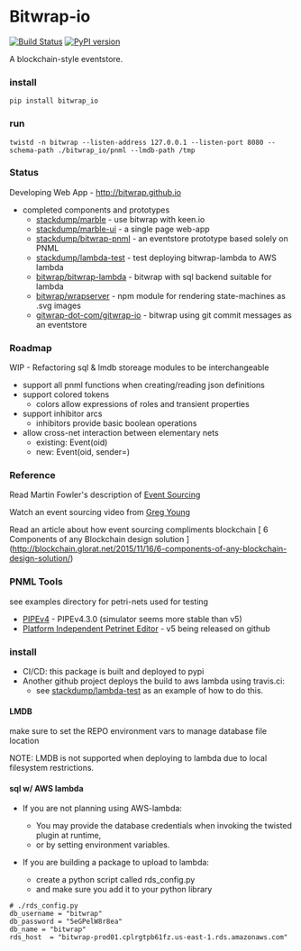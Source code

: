 # Bitwrap-io

[![Build Status](https://travis-ci.org/bitwrap/bitwrap-io.svg?branch=master)](https://travis-ci.org/bitwrap/bitwrap-io)
[![PyPI version](https://badge.fury.io/py/bitwrap_io.svg)](https://badge.fury.io/py/bitwrap_io)

A blockchain-style eventstore.
### install

    pip install bitwrap_io


### run

    twistd -n bitwrap --listen-address 127.0.0.1 --listen-port 8080 --schema-path ./bitwrap_io/pnml --lmdb-path /tmp


### Status

Developing Web App - http://bitwrap.github.io 

* completed components and prototypes
   * [stackdump/marble](https://github.com/stackdump/marble) - use bitwrap with keen.io
   * [stackdump/marble-ui](https://github.com/stackdump/marble-ui) - a single page web-app
   * [stackdump/bitwrap-pnml](https://github.com/stackdump/bitwrap-pnml) - an eventstore prototype based solely on PNML
   * [stackdump/lambda-test](https://github.com/stackdump/lambda-test) - test deploying bitwrap-lambda to AWS lambda
   * [bitwrap/bitwrap-lambda](https://github.com/bitwrap/bitwrap-lambda) - bitwrap with sql backend suitable for lambda
   * [bitwrap/wrapserver](https://github.com/bitwrap/wrapserver) - npm module for rendering state-machines as .svg images
   * [gitwrap-dot-com/gitwrap-io](https://github.com/gitwrap-dot-com/gitwrap-io) - bitwrap using git commit messages as an eventstore


### Roadmap

WIP - Refactoring sql & lmdb storeage modules to be interchangeable

* support all pnml functions when creating/reading json definitions
* support colored tokens
  * colors allow expressions of roles and transient properties
* support inhibitor arcs
  * inhibitors provide basic boolean operations 
* allow cross-net interaction between elementary nets
  * existing: Event(oid)
  * new: Event(oid, sender=<oid>)

### Reference

Read Martin Fowler's description of [Event Sourcing](http://martinfowler.com/eaaDev/EventSourcing.html)

Watch an event sourcing video from [Greg Young](https://www.youtube.com/watch?v=8JKjvY4etTY)

Read an article about how event sourcing compliments blockchain [ 6 Components of any Blockchain design solution ] (http://blockchain.glorat.net/2015/11/16/6-components-of-any-blockchain-design-solution/)

### PNML Tools 

see examples directory for petri-nets used for testing

* [PIPEv4](https://sourceforge.net/projects/pipe2/files/PIPEv4/PIPEv4.3.0/) - PIPEv4.3.0 (simulator seems more stable than v5)
* [Platform Independent Petrinet Editor](https://github.com/sarahtattersall/PIPE) - v5 being released on github

### install

* CI/CD: this package is built and deployed to pypi
* Another github project deploys the build to aws lambda using travis.ci:
  *  see [stackdump/lambda-test](https://github.com/stackdump/lambda-test) as an example of how to do this.

#### LMDB

make sure to set the REPO environment vars to manage database file location

NOTE: LMDB is not supported when deploying to lambda due to local filesystem restrictions.

#### sql w/ AWS lambda

* If you are not planning using AWS-lambda:
  * You may provide the database credentials when invoking the twisted plugin at runtime,
  * or by setting environment variables.


* If you are building a package to upload to lambda:
  * create a python script called rds_config.py
  * and make sure you add it to your python library

````
# ./rds_config.py
db_username = "bitwrap"
db_password = "5eGPelW8r8ea"
db_name = "bitwrap" 
rds_host  = "bitwrap-prod01.cplrgtpb61fz.us-east-1.rds.amazonaws.com"
````

